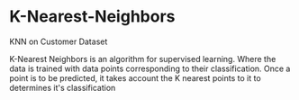 # K-Nearest-Neighbors

KNN on Customer Dataset 

K-Nearest Neighbors is an algorithm for supervised learning. Where the data is trained with data points corresponding to their classification. Once a point is to be predicted, it takes account the K nearest points to it to determines it's classification 
